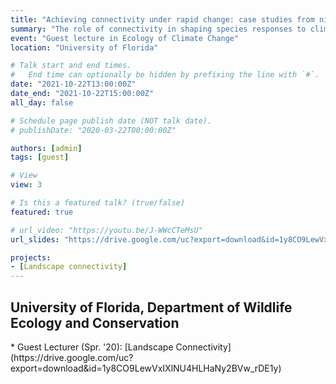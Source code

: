 ```yaml
---
title: "Achieving connectivity under rapid change: case studies from niches to distributions"
summary: "The role of connectivity in shaping species responses to climate change"
event: "Guest lecture in Ecology of Climate Change"
location: "University of Florida"

# Talk start and end times.
#   End time can optionally be hidden by prefixing the line with `#`.
date: "2021-10-22T13:00:00Z"
date_end: "2021-10-22T15:00:00Z"
all_day: false

# Schedule page publish date (NOT talk date).
# publishDate: "2020-03-22T00:00:00Z"

authors: [admin]
tags: [guest]

# View
view: 3

# Is this a featured talk? (true/false)
featured: true

# url_video: "https://youtu.be/J-WWcCTeMsU"
url_slides: "https://drive.google.com/uc?export=download&id=1y8CO9LewVxIXlNU4HLHaNy2BVw_rDE1y"

projects:
- [Landscape connectivity]
---
```


<h2>University of Florida, Department of Wildlife Ecology and Conservation</h2>
* Guest Lecturer (Spr. '20): [Landscape Connectivity](https://drive.google.com/uc?export=download&id=1y8CO9LewVxIXlNU4HLHaNy2BVw_rDE1y)
